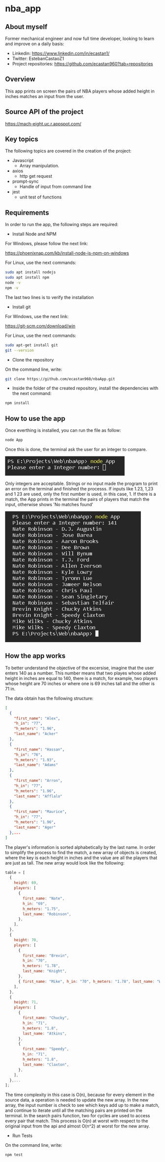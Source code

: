 # nba_app

## About myself

Former mechanical engineer and now full time developer, looking to learn and improve on a daily basis:
- Linkedin: https://www.linkedin.com/in/ecastan1/
- Twitter: EstebanCastaoZ1
- Project repositories: https://github.com/ecastan960?tab=repositories

## Overview

This app prints on screen the pairs of NBA players whose added height in inches matches an input
from the user.

## Source API of the project

https://mach-eight.uc.r.appspot.com/

## Key topics

The following topics are covered in the
creation of the project:

- Javascript
  - Array manipulation.
- axios
  - http get request
- prompt-sync
  - Handle of input from command line
- jest
  - unit test of functions

## Requirements

In order to run the app, the following steps are required:

- Install Node and NPM

For Windows, please follow the next link:

https://phoenixnap.com/kb/install-node-js-npm-on-windows

For Linux, use the next commands:

```bash
sudo apt install nodejs
sudo apt install npm
node -v
npm -v
```

The last two lines is to verify the installation

- Install git

For Windows, use the next link:

https://git-scm.com/download/win

For Linux, use the next commands:

```bash
sudo apt-get install git
git --version
```

- Clone the repository

On the command line, write:

```bash
git clone https://github.com/ecastan960/nbaApp.git
```

- Inside the folder of the created repository, install the dependencies with the next command:

```bash
npm install
```

## How to use the app

Once everthing is installed, you can run the file as follow:

```bash
node App
```

Once this is done, the terminal ask the user for an integer to compare.

![App Screenshot](./sources/first_screen.JPG)

Only integers are acceptable. Strings or no input made the program to print an error on the terminal
and finished the processs. If inputs like 1.23, 1,23 and 1 23 are used, only the first number is used, in this case, 1.
If there is a match, the App prints in the terminal the pairs of players that match the input, otherwise shows 'No matches found'

![App Screenshot](./sources/second_screen.JPG)

## How the app works

To better understand the objective of the excersise, imagine that the user enters 140 as a number. This number means that two playes whose added height in inches are equal to 140, there is a match, for example, two players whose height are 70 inches or where one is 69 inches tall and the other is 71 in.

The data obtain has the following structure:

```json
[
  {
    "first_name": "Alex",
    "h_in": "77",
    "h_meters": "1.96",
    "last_name": "Acker"
  },
  {
    "first_name": "Hassan",
    "h_in": "76",
    "h_meters": "1.93",
    "last_name": "Adams"
  },
  {
    "first_name": "Arron",
    "h_in": "77",
    "h_meters": "1.96",
    "last_name": "Afflalo"
  },
  {
    "first_name": "Maurice",
    "h_in": "77",
    "h_meters": "1.96",
    "last_name": "Ager"
  },...
]
```

The player's information is sorted alphabetically by the last name. In order to simplify the process to find the match, a new array of
objects is created, where the key is each height in inches and the value are all the players that are just as tall. The new array would look like the following:

```javascript
table = [
  {
    height: 69,
    players: [
      {
        first_name: "Nate",
        h_in: "69",
        h_meters: "1.75",
        last_name: "Robinson",
      },
    ],
  },
  {
    height: 70,
    players: [
      {
        first_name: "Brevin",
        h_in: "70",
        h_meters: "1.78",
        last_name: "Knight",
      },
      { first_name: "Mike", h_in: "70", h_meters: "1.78", last_name: "Wilks" },
    ],
  },
  {
    height: 71,
    players: [
      {
        first_name: "Chucky",
        h_in: "71",
        h_meters: "1.8",
        last_name: "Atkins",
      },
      {
        first_name: "Speedy",
        h_in: "71",
        h_meters: "1.8",
        last_name: "Claxton",
      },
    ],
  },...
];
```

The time complexity in this case is O(n), because for every element in the source data, a operation is needed to update the new array.
In the new array, the input number is check to see which keys add up to make a match, and continue to iterate until all the matching pairs
are printed on the terminal. In the search pairs function, two for cycles are used to access every pair that match. This process is O(n) at worst with respect to the original input from the api and almost O(n^2) at worst for the new array.

- Run Tests

On the command line, write:

```bash
npm test
```
